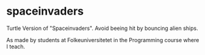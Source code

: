 # spaceinvaders
Turtle Version of "Spaceinvaders". Avoid beeing hit by bouncing alien ships. 

As made by students at Folkeuniversitetet in the Programming course where I teach. 
